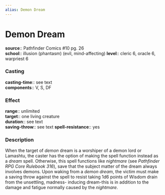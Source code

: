 ```yaml
---
alias: Demon Dream
---
```


# Demon Dream 

**source**:: Pathfinder Comics \#10 pg. 26  
**school**:: illusion (phantasm) (evil, mind-affecting)
**level**:: cleric 6, oracle 6, warpriest 6

### Casting 

**casting-time**:: see text  
**components**:: V, S, DF

### Effect 

**range**:: unlimited  
**target**:: one living creature  
**duration**:: see text  
**saving-throw**:: see text
**spell-resistance**:: yes

### Description 

When the target of *demon* dream is a worshiper of a demon lord or Lamashtu, the caster has the option of making the spell function instead as a *dream* spell. Otherwise, this spell functions like *nightmare* (see *Pathfinder RPG Core Rulebook 316*), save that the subject matter of the dream always involves demons. Upon waking from a *demon dream*, the victim must make a saving throw against the spell to resist taking 1d6 points of Wisdom drain from the unsettling, madness- inducing dream-this is in addition to the damage and fatigue normally caused by the *nightmare*.
